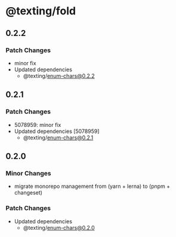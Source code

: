# @texting/fold

## 0.2.2

### Patch Changes

- minor fix
- Updated dependencies
  - @texting/enum-chars@0.2.2

## 0.2.1

### Patch Changes

- 5078959: minor fix
- Updated dependencies [5078959]
  - @texting/enum-chars@0.2.1

## 0.2.0

### Minor Changes

- migrate monorepo management from (yarn + lerna) to (pnpm + changeset)

### Patch Changes

- Updated dependencies
  - @texting/enum-chars@0.2.0
